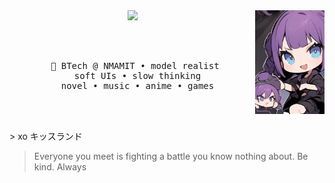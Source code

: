 <div align="center">

<img src="https://raw.githubusercontent.com/Akshara026/Akshara026/main/assets/nn.jpeg" width="22%" align="right" />

<img src="https://readme-typing-svg.demolab.com?font=Inconsolata&weight=500&size=45&duration=4000&pause=300&color=CE66B4&center=true&vCenter=true&multiline=true&repeat=false&width=1000&height=120&lines=hello+hello;I'm+Kaise+model+worshipper+nd+a+healer" width="70%" />


<br><br>

<pre>
  💼 BTech @ NMAMIT • model realist 
  soft UIs • slow thinking
  novel • music • anime • games
</pre>

<br><br>

</div>
> xo キッスランド

> Everyone you meet is fighting a battle you know nothing about. Be kind. Always